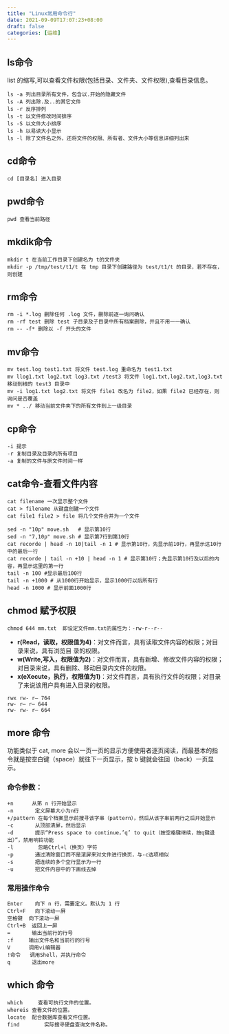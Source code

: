 ```yaml
---
title: "Linux常用命令行"
date: 2021-09-09T17:07:23+08:00
draft: false
categories: [运维]
---
```

## ls命令
   list 的缩写,可以查看文件权限(包括目录、文件夹、文件权限),查看目录信息。

```shell
ls -a 列出目录所有文件，包含以.开始的隐藏文件
ls -A 列出除.及..的其它文件
ls -r 反序排列
ls -t 以文件修改时间排序
ls -S 以文件大小排序
ls -h 以易读大小显示
ls -l 除了文件名之外，还将文件的权限、所有者、文件大小等信息详细列出来
```

## cd命令

```shell
cd [目录名] 进入目录
```

## pwd命令

```shell
pwd 查看当前路径
```

## mkdik命令

```shell
mkdir t 在当前工作目录下创建名为 t的文件夹
mkdir -p /tmp/test/t1/t 在 tmp 目录下创建路径为 test/t1/t 的目录，若不存在，则创建
```

## rm命令

```shell
rm -i *.log 删除任何 .log 文件，删除前逐一询问确认
rm -rf test 删除 test 子目录及子目录中所有档案删除，并且不用一一确认
rm -- -f* 删除以 -f 开头的文件
```

## mv命令

 ```shell
mv test.log test1.txt 将文件 test.log 重命名为 test1.txt
mv llog1.txt log2.txt log3.txt /test3 将文件 log1.txt,log2.txt,log3.txt 移动到根的 test3 目录中
mv -i log1.txt log2.txt 将文件 file1 改名为 file2，如果 file2 已经存在，则询问是否覆盖
mv * ../ 移动当前文件夹下的所有文件到上一级目录
```

## cp命令
```shell
-i 提示
-r 复制目录及目录内所有项目
-a 复制的文件与原文件时间一样
```

## cat命令-查看文件内容
```shell
cat filename 一次显示整个文件
cat > filename 从键盘创建一个文件
cat file1 file2 > file 将几个文件合并为一个文件
```

```shell
sed -n "10p" move.sh   # 显示第10行
sed -n "7,10p" move.sh # 显示第7行到第10行
cat recorde | head -n 10|tail -n 1 # 显示第10行，先显示前10行，再显示这10行中的最后一行
cat recorde | tail -n +10 | head -n 1 # 显示第10行；先显示第10行及以后的内容，再显示这里的第一行
tail -n 100 #显示最后100行
tail -n +1000 # 从1000行开始显示，显示1000行以后所有行
head -n 1000 # 显示前面1000行
```

## chmod 赋予权限

```shell
chmod 644 mm.txt  即设定文件mm.txt的属性为：-rw-r--r--
```

* **r(Read，读取，权限值为4)**：对文件而言，具有读取文件内容的权限；对目录来说，具有浏览目 录的权限。 
* **w(Write,写入，权限值为2)**：对文件而言，具有新增、修改文件内容的权限；对目录来说，具有删除、移动目录内文件的权限。 
* **x(eXecute，执行，权限值为1)**：对文件而言，具有执行文件的权限；对目录了来说该用户具有进入目录的权限。

```shell
rwx rw- r– 764
rw- r– r– 644
rw- rw- r– 664
```


## more 命令
   功能类似于 cat, more 会以一页一页的显示方便使用者逐页阅读，而最基本的指令就是按空白键（space）就往下一页显示，按 b 键就会往回（back）一页显示。
### 命令参数：
```shell
+n      从笫 n 行开始显示
-n       定义屏幕大小为n行
+/pattern 在每个档案显示前搜寻该字串（pattern），然后从该字串前两行之后开始显示 
-c       从顶部清屏，然后显示
-d       提示“Press space to continue，’q’ to quit（按空格键继续，按q键退出）”，禁用响铃功能
-l        忽略Ctrl+l（换页）字符
-p       通过清除窗口而不是滚屏来对文件进行换页，与-c选项相似
-s       把连续的多个空行显示为一行
-u       把文件内容中的下画线去掉
```
### 常用操作命令
```shell
Enter    向下 n 行，需要定义。默认为 1 行
Ctrl+F   向下滚动一屏
空格键  向下滚动一屏
Ctrl+B  返回上一屏
=       输出当前行的行号
:f     输出文件名和当前行的行号
V      调用vi编辑器
!命令   调用Shell，并执行命令
q       退出more
```
## which 命令
```shell
which     查看可执行文件的位置。
whereis 查看文件的位置。
locate  配合数据库查看文件位置。
find        实际搜寻硬盘查询文件名称。
```


